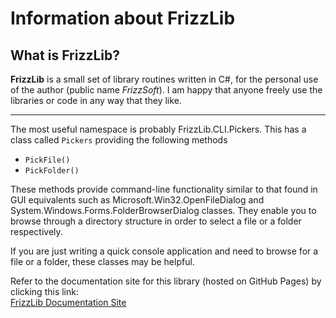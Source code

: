 # Information about **FrizzLib**

## What is FrizzLib?
**FrizzLib** is a small set of library routines written in C#, for the personal use of the author (public name *FrizzSoft*). I am happy that anyone freely use the libraries or code in any way that they like.

---

The most useful namespace is probably FrizzLib.CLI.Pickers.  This has a class called `Pickers` providing the following methods
- `PickFile()`
- `PickFolder()`

These methods provide command-line functionality similar to that found in GUI equivalents such as Microsoft.Win32.OpenFileDialog and System.Windows.Forms.FolderBrowserDialog classes.  They enable you to browse through a directory structure in order to select a file or a folder respectively.

If you are just writing a quick console application and need to browse for a file or a folder, these classes may be helpful.

Refer to the documentation site for this library (hosted on GitHub Pages) by clicking this link:   
[FrizzLib Documentation Site](https://frizzsoft.github.io/frizzlib)